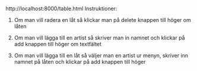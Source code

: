 http://localhost:8000/table.html
Instruktioner:

1. Om man vill radera en låt så klickar man på delete knappen till höger om låten

2. Om man vill lägga till en artist så skriver man in namnet och klickar på add knappen till höger om textfältet

3. Om man vill lägga till en låt så väljer man en artist ur menyn,
skriver inn namnet på låten och klickar på add knappen till höger